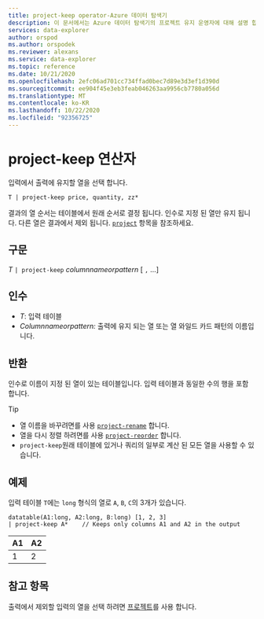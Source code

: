 ```yaml
---
title: project-keep operator-Azure 데이터 탐색기
description: 이 문서에서는 Azure 데이터 탐색기의 프로젝트 유지 운영자에 대해 설명 합니다.
services: data-explorer
author: orspod
ms.author: orspodek
ms.reviewer: alexans
ms.service: data-explorer
ms.topic: reference
ms.date: 10/21/2020
ms.openlocfilehash: 2efc06ad701cc734ffad0bec7d89e3d3ef1d390d
ms.sourcegitcommit: ee904f45e3eb3feab046263aa9956cb7780a056d
ms.translationtype: MT
ms.contentlocale: ko-KR
ms.lasthandoff: 10/22/2020
ms.locfileid: "92356725"
---
```

# <a name="project-keep-operator"></a>project-keep 연산자

입력에서 출력에 유지할 열을 선택 합니다.

```kusto
T | project-keep price, quantity, zz*
```

결과의 열 순서는 테이블에서 원래 순서로 결정 됩니다. 인수로 지정 된 열만 유지 됩니다. 다른 열은 결과에서 제외 됩니다. [`project`](projectoperator.md) 항목을 참조하세요.

## <a name="syntax"></a>구문

*T* `| project-keep` *columnnameorpattern* [ `,` ...]

## <a name="arguments"></a>인수

* *T*: 입력 테이블
* *Columnnameorpattern:* 출력에 유지 되는 열 또는 열 와일드 카드 패턴의 이름입니다.

## <a name="returns"></a>반환

인수로 이름이 지정 된 열이 있는 테이블입니다. 입력 테이블과 동일한 수의 행을 포함 합니다.

> [!TIP]
>* 열 이름을 바꾸려면를 사용 [`project-rename`](projectrenameoperator.md) 합니다.
>* 열을 다시 정렬 하려면를 사용 [`project-reorder`](projectreorderoperator.md) 합니다.
>* `project-keep`원래 테이블에 있거나 쿼리의 일부로 계산 된 모든 열을 사용할 수 있습니다.

## <a name="example"></a>예제

입력 테이블 `T`에는 `long` 형식의 열로 `A`, `B`, `C`의 3개가 있습니다.

<!-- csl: https://help.kusto.windows.net/Samples -->
```kusto
datatable(A1:long, A2:long, B:long) [1, 2, 3]
| project-keep A*    // Keeps only columns A1 and A2 in the output
```

|A1|A2|
|---|---|
|1|2|

## <a name="see-also"></a>참고 항목

출력에서 제외할 입력의 열을 선택 하려면 [프로젝트](projectawayoperator.md)를 사용 합니다.
